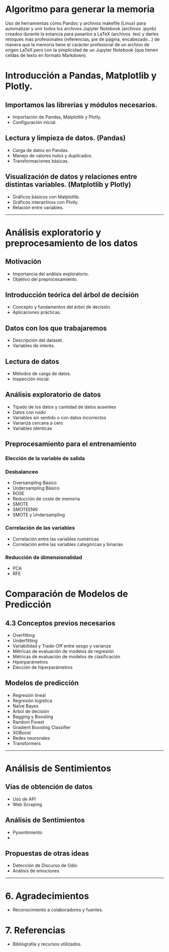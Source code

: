 # Algoritmo para generar la memoria
Uso de herramientas como Pandoc y archivos makefile (Linux) para automatizar y unir todos los archivos Jupyter Notebook (archivos .ipynb) creados durante la estancia para pasarlos a LaTeX (archivos .tex) y darles retoques más profesionales (referencias, pie de página, encabezado...) de manera que la memoria tiene el carácter profesional de un archivo de origen LaTeX pero con la simplicidad de un Jupyter Notebook (que tienen celdas de texto en formato Markdown).

# Introducción a Pandas, Matplotlib y Plotly.

## Importamos las librerías y módulos necesarios.
- Importación de Pandas, Matplotlib y Plotly.
- Configuración inicial.

## Lectura y limpieza de datos. (Pandas)
- Carga de datos en Pandas.
- Manejo de valores nulos y duplicados.
- Transformaciones básicas.

## Visualización de datos y relaciones entre distintas variables. (Matplotlib y Plotly)
- Gráficos básicos con Matplotlib.
- Gráficos interactivos con Plotly.
- Relación entre variables.

---

# Análisis exploratorio y preprocesamiento de los datos

## Motivación
- Importancia del análisis exploratorio.
- Objetivo del preprocesamiento.

## Introducción teórica del árbol de decisión
- Concepto y fundamentos del árbol de decisión.
- Aplicaciones prácticas.

## Datos con los que trabajaremos
- Descripción del dataset.
- Variables de interés.

## Lectura de datos
- Métodos de carga de datos.
- Inspección inicial.

## Análisis exploratorio de datos
- Tipado de los datos y cantidad de datos ausentes
- Datos con ruido
- Variables sin sentido o con datos incorrectos
- Varianza cercana a cero
- Variables idénticas

## Preprocesamiento para el entrenamiento

### Elección de la variable de salida

### Desbalanceo
- Oversampling Básico
- Undersampling Básico
- ROSE
- Reducción de coste de memoria
- SMOTE
- SMOTEENN
- SMOTE y Undersampling

### Correlación de las variables
- Correlación entre las variables numéricas
- Correlación entre las variables categóricas y binarias

### Reducción de dimensionalidad
- PCA
- RFE

#  Comparación de Modelos de Predicción

## 4.3 Conceptos previos necesarios
- Overfitting
- Underfitting
- Variabilidad y Trade-Off entre sesgo y varianza
- Métricas de evaluación de modelos de regresión
- Métricas de evaluación de modelos de clasificación
- Hiperparámetros
- Elección de hiperparámetros

##  Modelos de predicción
- Regresión lineal  
- Regresión logística  
- Naïve Bayes  
- Árbol de decisión  
- Bagging y Boosting  
- Random Forest  
- Gradient Boosting Classifier  
- XGBoost  
- Redes neuronales  
- Transformers

---

# Análisis de Sentimientos

## Vías de obtención de datos
- Uso de API
- Web Scraping

## Análisis de Sentimientos
- Pysentimiento
- 
## Propuestas de otras ideas
- Detección de Discurso de Odio
- Análisis de emociones

---

# 6. Agradecimientos
- Reconocimiento a colaboradores y fuentes.

# 7. Referencias
- Bibliografía y recursos utilizados.

